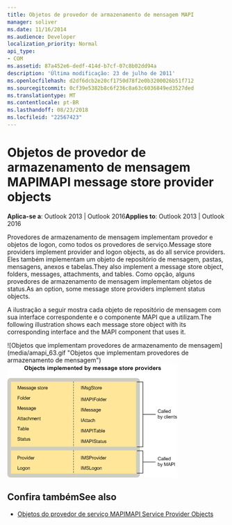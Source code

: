 ```yaml
---
title: Objetos de provedor de armazenamento de mensagem MAPI
manager: soliver
ms.date: 11/16/2014
ms.audience: Developer
localization_priority: Normal
api_type:
- COM
ms.assetid: 87a452e6-dedf-414d-b7cf-07c8b02dd94a
description: 'Última modificação: 23 de julho de 2011'
ms.openlocfilehash: d2df6dcb2e20cf1750d78f2e0b3200026b51f712
ms.sourcegitcommit: 0cf39e5382b8c6f236c8a63c6036849ed3527ded
ms.translationtype: MT
ms.contentlocale: pt-BR
ms.lasthandoff: 08/23/2018
ms.locfileid: "22567423"
---
```

# <a name="mapi-message-store-provider-objects"></a><span data-ttu-id="672bd-103">Objetos de provedor de armazenamento de mensagem MAPI</span><span class="sxs-lookup"><span data-stu-id="672bd-103">MAPI message store provider objects</span></span>
  
<span data-ttu-id="672bd-104">**Aplica-se a**: Outlook 2013 | Outlook 2016</span><span class="sxs-lookup"><span data-stu-id="672bd-104">**Applies to**: Outlook 2013 | Outlook 2016</span></span> 
  
<span data-ttu-id="672bd-105">Provedores de armazenamento de mensagem implementam provedor e objetos de logon, como todos os provedores de serviço.</span><span class="sxs-lookup"><span data-stu-id="672bd-105">Message store providers implement provider and logon objects, as do all service providers.</span></span> <span data-ttu-id="672bd-106">Eles também implementam um objeto de repositório de mensagem, pastas, mensagens, anexos e tabelas.</span><span class="sxs-lookup"><span data-stu-id="672bd-106">They also implement a message store object, folders, messages, attachments, and tables.</span></span> <span data-ttu-id="672bd-107">Como opção, alguns provedores de armazenamento de mensagem implementam objetos de status.</span><span class="sxs-lookup"><span data-stu-id="672bd-107">As an option, some message store providers implement status objects.</span></span>
  
<span data-ttu-id="672bd-108">A ilustração a seguir mostra cada objeto de repositório de mensagem com sua interface correspondente e o componente MAPI que a utilizam.</span><span class="sxs-lookup"><span data-stu-id="672bd-108">The following illustration shows each message store object with its corresponding interface and the MAPI component that uses it.</span></span>
  
<span data-ttu-id="672bd-109">![Objetos que implementam provedores de armazenamento de mensagem] (media/amapi_63.gif "Objetos que implementam provedores de armazenamento de mensagem")</span><span class="sxs-lookup"><span data-stu-id="672bd-109">![Objects that message store providers implement](media/amapi_63.gif "Objects that message store providers implement")</span></span>
  
## <a name="see-also"></a><span data-ttu-id="672bd-110">Confira também</span><span class="sxs-lookup"><span data-stu-id="672bd-110">See also</span></span>

- [<span data-ttu-id="672bd-111">Objetos do provedor de serviço MAPI</span><span class="sxs-lookup"><span data-stu-id="672bd-111">MAPI Service Provider Objects</span></span>](mapi-service-provider-objects.md)


